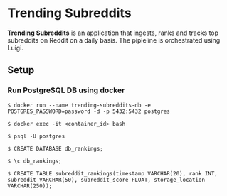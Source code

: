 # Trending Subreddits

**Trending Subreddits** is an application that ingests, ranks and tracks top subreddits on Reddit on a daily basis. The pipleline is orchestrated using Luigi.

## Setup

### Run PostgreSQL DB using docker
```
$ docker run --name trending-subreddits-db -e POSTGRES_PASSWORD=password -d -p 5432:5432 postgres
```
```
$ docker exec -it <container_id> bash
```
```
$ psql -U postgres
```
```
$ CREATE DATABASE db_rankings;
```
```
$ \c db_rankings;
```
```
$ CREATE TABLE subreddit_rankings(timestamp VARCHAR(20), rank INT, subreddit VARCHAR(50), subreddit_score FLOAT, storage_location VARCHAR(250));

```

